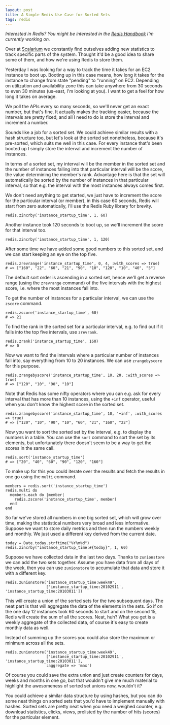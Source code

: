 ```yaml
---
layout: post
title: A Simple Redis Use Case for Sorted Sets
tags: redis
---
```

_Interested in Redis? You might be interested in the [Redis Handbook](http://redishandbook.com) I'm currently working on._

Over at [Scalarium](http://scalarium.com) we constantly find outselves adding new statistics to track specific parts of
the system. Thought it'd be a good idea to share some of them, and how we're using Redis to store them.

Yesterday I was looking for a way to track the time it takes for an EC2 instance to boot up. Booting up in this case
means, how long it takes for the instance to change from state "pending" to "running" on EC2. Depending on utilization
and availability zone this can take anywhere from 30 seconds to even 30 minutes (us-east, I'm looking at you). I want to
get a feel for how long it takes on average.

We poll the APIs every so many seconds, so we'll never get an exact number, but that's fine. It actually makes the
tracking easier, because the intervals are pretty fixed, and all I need to do is store the interval and increment a
number.

Sounds like a job for a sorted set. We could achieve similar results with a hash structure too, but let's look at the
sorted set nonetheless, because it's pre-sorted, which suits me well in this case. For every instance that's been booted
up I simply store the interval and increment the number of instances.

In terms of a sorted set, my interval will be the member in the sorted set and the number of instances falling into that
particular interval will be the score, the value determining the member's rank. Advantage here is that the set will
automatically be sorted by the number of instances in that particular interval, so that e.g. the interval with the most
instances always comes first.

We don't need anything to get started, we just have to increment the score for the particular interval (or member), in
this case 60 seconds, Redis will start from zero automatically, I'll use the Redis Ruby library for brevity.

    redis.zincrby('instance_startup_time', 1, 60)

Another instance took 120 seconds to boot up, so we'll increment the score for that interval too.

    redis.zincrby('instance_startup_time', 1, 120)

After some time we have added some good numbers to this sorted set, and we can start keeping an eye on the top five.

    redis.zrevrange('instance_startup_time', 0, 4, :with_scores => true)
    # => ["160", "22", "60", "21", "90", "10", "120", "10", "40", "5"]

The default sort order is ascending in a sorted set, hence we'll get a reverse range (using the `zrevrange` command) of
the five intervals with the highest score, i.e. where the most instances fall into.

To get the number of instances for a particular interval, we can use the `zscore` command.

    redis.zscore('instance_startup_time', 60)
    # => 21

To find the rank in the sorted set for a particular interval, e.g. to find out if it falls into the top five intervals,
use `zrevrank`.

    redis.zrank('instance_startup_time', 160)
    # => 0

Now we want to find the intervals where a particular number of instances fall into, say everything from 10 to 20
instances. We can use `zrangebyscore` for this purpose.

    redis.zrangebyscore('instance_startup_time', 10, 20, :with_scores => true)
    # => ["120", "10", "90", "10"] 

Note that Redis has some nifty operators where you can e.g. ask for every interval that has more than 10 instances,
using the `+inf` operator, useful when you don't know the highest score in the sorted set.

    redis.zrangebyscore('instance_startup_time', 10, '+inf', :with_scores => true)
    # => ["120", "10", "90", "10", "60", "21", "160", "22"]

Now you want to sort the sorted set by the interval, e.g. to display the numbers in a table. You can use the `sort`
command to sort the set by its elements, but unfortunately there doesn't seem to be a way to get the scores in the same
call.

    redis.sort('instance_startup_time')
    # => ["20", "40", "60", "90", "120", "160"]

To make up for this you could iterate over the results and fetch the results in one go using the `multi` command.

    members = redis.sort('instance_startup_time')
    redis.multi do
      members.each do |member|
        redis.zscore('instance_startup_time', member)
      end
    end

So far we've stored all numbers in one big sorted set, which will grow over time, making the statistical numbers very
broad and less informative. Suppose we want to store daily metrics and then run the numbers weekly and monthly. We just
used a different key derived from the current date.

    today = Date.today.strftime("%Y%m%d")
    redis.zincrby("instance_startup_time:#{today}", 1, 60)

Suppose we have collected data in the last two days. Thanks to `zunionstore` we can add the two sets together. Assume
you have data from all days of the week, then you can use `zunionstore` to accumulate that data and store it with a
different key.

    redis.zunionstore('instance_startup_time:week49',
                      ['instance_startup_time:20102911', 'instance_startup_time:20103011'])

This will create a union of the sorted sets for the two subsequent days. The neat part is that will aggregate the data
of the elements in the sets. So if on the one day 12 instances took 60 seconds to start and on the second 15, Redis will
create the sum of all the scores. Neat, huh? What you get is a weekly aggregate of the collected data, of course it's
easy to create monthly data as well.

Instead of summing up the scores you could also store the maximum or minimum across all the sets.

    redis.zunionstore('instance_startup_time:week49',
                      ['instance_startup_time:20102911', 'instance_startup_time:20103011'],
                      :aggregate => 'max')

Of course you could save the extra union and just create counters for days, weeks and months in one go, but that
wouldn't give me much material to highlight the awesomeness of sorted set unions now, wouldn't it?
    
You could achieve a similar data structure by using hashes, but you can do some neat things on sorted sets that you'd
have to implement manually with hashes. Sorted sets are pretty neat when you need a weighed counter, e.g. download
statistics, clicks, views, prelisted by the number of hits (scores) for the particular element.
